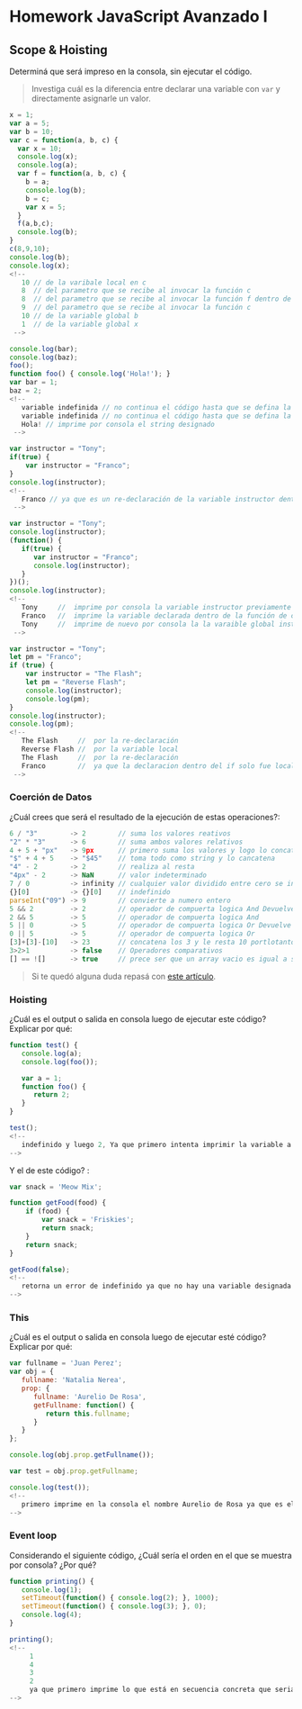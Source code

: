 
# Homework JavaScript Avanzado I

## Scope & Hoisting

Determiná que será impreso en la consola, sin ejecutar el código.

> Investiga cuál es la diferencia entre declarar una variable con `var` y directamente asignarle un valor.

```javascript
x = 1;
var a = 5;
var b = 10;
var c = function(a, b, c) {
  var x = 10;
  console.log(x);
  console.log(a);
  var f = function(a, b, c) {
    b = a;
    console.log(b);
    b = c;
    var x = 5;
  }
  f(a,b,c);
  console.log(b);
}
c(8,9,10);
console.log(b);
console.log(x);
<!-- 
   10 // de la varibale local en c
   8  // del parametro que se recibe al invocar la función c 
   8  // del parametro que se recibe al invocar la función f dentro de c
   9  // del parametro que se recibe al invocar la función c 
   10 // de la variable global b 
   1  // de la variable global x
 -->
```

```javascript
console.log(bar);
console.log(baz);
foo();
function foo() { console.log('Hola!'); }
var bar = 1;
baz = 2;
<!-- 
   variable indefinida // no continua el código hasta que se defina la variable o se comente 
   variable indefinida // no continua el código hasta que se defina la variable o se comente 
   Hola! // imprime por consola el string designado 
 -->
```

```javascript
var instructor = "Tony";
if(true) {
    var instructor = "Franco";
}
console.log(instructor);
<!-- 
   Franco // ya que es un re-declaración de la variable instructor dentro del if dentro del contexto de ejecución en curso.
 -->
```

```javascript
var instructor = "Tony";
console.log(instructor);
(function() {
   if(true) {
      var instructor = "Franco";
      console.log(instructor);
   }
})();
console.log(instructor);
<!-- 
   Tony     //  imprime por consola la variable instructor previamente declarada como global
   Franco   //  imprime la variable declarada dentro de la función de closure o auto invocable, y no modifica la variable global ya que esta encapsulada por así decirlo
   Tony     //  imprime de nuevo por consola la la varaible global instructor
 -->
```

```javascript
var instructor = "Tony";
let pm = "Franco";
if (true) {
    var instructor = "The Flash";
    let pm = "Reverse Flash";
    console.log(instructor);
    console.log(pm);
}
console.log(instructor);
console.log(pm);
<!-- 
   The Flash     //  por la re-declaración
   Reverse Flash //  por la variable local 
   The Flash     //  por la re-declaración
   Franco        //  ya que la declaracion dentro del if solo fue local por el let y fura el if sigue teniendo el mismo valor que antes
 -->
```
### Coerción de Datos

¿Cuál crees que será el resultado de la ejecución de estas operaciones?:

```javascript
6 / "3"        -> 2        // suma los valores reativos
"2" * "3"      -> 6        // suma ambos valores relativos
4 + 5 + "px"   -> 9px      // primero suma los valores y logo lo concatena
"$" + 4 + 5    -> "$45"    // toma todo como string y lo cancatena
"4" - 2        -> 2        // realiza al resta
"4px" - 2      -> NaN      // valor indeterminado
7 / 0          -> infinity // cualquier valor dividido entre cero se indetermina pero cuando si son valores muy cercanos a 0 se tiende a infino matematicamente
{}[0]          -> {}[0]    // indefinido
parseInt("09") -> 9        // convierte a numero entero
5 && 2         -> 2        // operador de compuerta logica And Devuelve expr1 si se puede convertir a false; de lo contrario, devuelve expr2. Por lo tanto, cuando se usa con valores booleanos, && devuelve true si ambos operandos son true; de lo contrario, devuelve false.
2 && 5         -> 5        // operador de compuerta logica And
5 || 0         -> 5        // operador de compuerta logica Or Devuelve expr1 si se puede convertir a true; de lo contrario, devuelve expr2. Por lo tanto, cuando se usa con valores booleanos, || devuelve true si alguno de los operandos es true; si ambos son falsos, devuelve false.
0 || 5         -> 5        // operador de compuerta logica Or
[3]+[3]-[10]   -> 23       // concatena los 3 y le resta 10 portlotanto qudaria "33"-10 = 23
3>2>1          -> false    // Operadores comparativos
[] == ![]      -> true     // prece ser que un array vacio es igual a su factorial?????'
```

> Si te quedó alguna duda repasá con [este artículo](http://javascript.info/tutorial/object-conversion).


### Hoisting

¿Cuál es el output o salida en consola luego de ejecutar este código? Explicar por qué:

```javascript
function test() {
   console.log(a);
   console.log(foo());

   var a = 1;
   function foo() {
      return 2;
   }
}

test();
<!--
   indefinido y luego 2, Ya que primero intenta imprimir la variable a pero aun no esta declarada luego busca la función y termina ambas funciones el memento del retorno del valor 2 e imprimiendo el valor retornado. 
-->
```

Y el de este código? :

```javascript
var snack = 'Meow Mix';

function getFood(food) {
    if (food) {
        var snack = 'Friskies';
        return snack;
    }
    return snack;
}

getFood(false);
<!--
   retorna un error de indefinido ya que no hay una variable designada con el nombre que se quiere regresar y no imprime nada porque no se la instrucción 
-->
```


### This

¿Cuál es el output o salida en consola luego de ejecutar esté código? Explicar por qué:

```javascript
var fullname = 'Juan Perez';
var obj = {
   fullname: 'Natalia Nerea',
   prop: {
      fullname: 'Aurelio De Rosa',
      getFullname: function() {
         return this.fullname;
      }
   }
};

console.log(obj.prop.getFullname());

var test = obj.prop.getFullname;

console.log(test());
<!--
   primero imprime en la consola el nombre Aurelio de Rosa ya que es el argumento que se encuentra dentro del objeto prop: como fullname y es e valor que retornara, y después indefinido ya que existe la variable test con cierto valor asignado pero no una función. 
-->
```

### Event loop

Considerando el siguiente código, ¿Cuál sería el orden en el que se muestra por consola? ¿Por qué?

```javascript
function printing() {
   console.log(1);
   setTimeout(function() { console.log(2); }, 1000);
   setTimeout(function() { console.log(3); }, 0);
   console.log(4);
}

printing();
<!-- 
     1
     4
     3
     2
     ya que primero imprime lo que está en secuencia concreta que seria 1 y 4 y logo imprime en el tiempo especificada cada función de setTimeout.
-->
```
